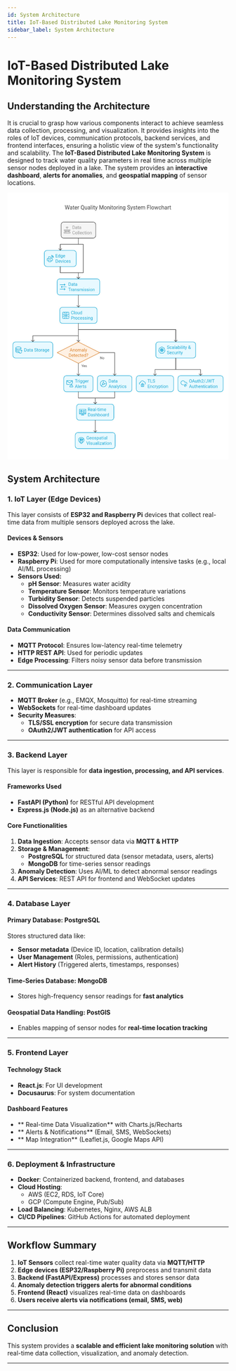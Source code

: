 ```yaml
---
id: System Architecture
title: IoT-Based Distributed Lake Monitoring System
sidebar_label: System Architecture
---
```


# **IoT-Based Distributed Lake Monitoring System**

## **Understanding the Architecture**

It is crucial to grasp how various components interact to achieve seamless data collection, processing, and visualization. It provides insights into the roles of IoT devices, communication protocols, backend services, and frontend interfaces, ensuring a holistic view of the system's functionality and scalability.
The **IoT-Based Distributed Lake Monitoring System** is designed to track water quality parameters in real time across multiple sensor nodes deployed in a lake. The system provides an **interactive dashboard**, **alerts for anomalies**, and **geospatial mapping** of sensor locations.

![System Architecture](data_flow.jpeg)
## **System Architecture**

### 1. IoT Layer (Edge Devices)
This layer consists of **ESP32 and Raspberry Pi** devices that collect real-time data from multiple sensors deployed across the lake.

#### **Devices & Sensors**
- **ESP32**: Used for low-power, low-cost sensor nodes  
- **Raspberry Pi**: Used for more computationally intensive tasks (e.g., local AI/ML processing)  
- **Sensors Used:**  
  -  **pH Sensor**: Measures water acidity  
  -  **Temperature Sensor**: Monitors temperature variations  
  -  **Turbidity Sensor**: Detects suspended particles  
  -  **Dissolved Oxygen Sensor**: Measures oxygen concentration  
  -  **Conductivity Sensor**: Determines dissolved salts and chemicals  

#### **Data Communication**
- **MQTT Protocol**: Ensures low-latency real-time telemetry  
- **HTTP REST API**: Used for periodic updates  
- **Edge Processing**: Filters noisy sensor data before transmission  

---

### 2. Communication Layer
- **MQTT Broker** (e.g., EMQX, Mosquitto) for real-time streaming  
- **WebSockets** for real-time dashboard updates  
- **Security Measures**:  
  -  **TLS/SSL encryption** for secure data transmission  
  -  **OAuth2/JWT authentication** for API access  

---

### 3. Backend Layer
This layer is responsible for **data ingestion, processing, and API services**.

#### **Frameworks Used**
-  **FastAPI (Python)** for RESTful API development  
-  **Express.js (Node.js)** as an alternative backend  

#### **Core Functionalities**
1. **Data Ingestion**: Accepts sensor data via **MQTT & HTTP**  
2. **Storage & Management**:  
   - **PostgreSQL** for structured data (sensor metadata, users, alerts)  
   - **MongoDB** for time-series sensor readings  
3. **Anomaly Detection**: Uses AI/ML to detect abnormal sensor readings  
4. **API Services**: REST API for frontend and WebSocket updates  

---

### 4. Database Layer
#### **Primary Database: PostgreSQL**
Stores structured data like:
-  **Sensor metadata** (Device ID, location, calibration details)  
-  **User Management** (Roles, permissions, authentication)  
-  **Alert History** (Triggered alerts, timestamps, responses)  

#### **Time-Series Database: MongoDB**
- Stores high-frequency sensor readings for **fast analytics**  

#### **Geospatial Data Handling: PostGIS**
- Enables mapping of sensor nodes for **real-time location tracking**  

---

### 5. Frontend Layer
#### **Technology Stack**
-  **React.js**: For UI development  
-  **Docusaurus**: For system documentation  

#### **Dashboard Features**
- ** Real-time Data Visualization** with Charts.js/Recharts  
- ** Alerts & Notifications** (Email, SMS, WebSockets)  
- ** Map Integration** (Leaflet.js, Google Maps API)  

---

### 6. Deployment & Infrastructure
- **Docker**: Containerized backend, frontend, and databases  
- **Cloud Hosting**:  
  - AWS (EC2, RDS, IoT Core)  
  - GCP (Compute Engine, Pub/Sub)  
- **Load Balancing**: Kubernetes, Nginx, AWS ALB  
- **CI/CD Pipelines**: GitHub Actions for automated deployment  

---

## **Workflow Summary**
1. **IoT Sensors** collect real-time water quality data via **MQTT/HTTP**  
2. **Edge devices (ESP32/Raspberry Pi)** preprocess and transmit data  
3. **Backend (FastAPI/Express)** processes and stores sensor data  
4. **Anomaly detection triggers alerts for abnormal conditions**  
5. **Frontend (React)** visualizes real-time data on dashboards  
6. **Users receive alerts via notifications (email, SMS, web)**  

---

## **Conclusion**
This system provides a **scalable and efficient lake monitoring solution** with real-time data collection, visualization, and anomaly detection.

---
